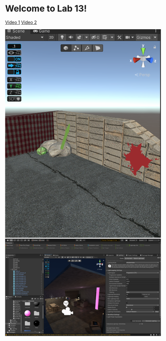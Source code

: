 # Welcome to Lab 13!

[Video 1](https://drive.google.com/file/d/16MsbUhWPHI5d4Pc5hHamazoPS_bE2YPH/view?usp=sharing)
[Video 2](https://drive.google.com/file/d/10wD6VfSA6Rr8dW7EPZe-MJzb1XW6Xl_5/view?usp=sharing)

![](Screenshots/1.png)
![](Screenshots/2.png)
